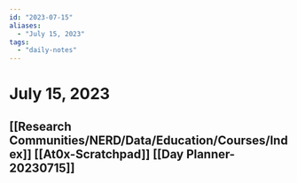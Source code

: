 ```yaml
---
id: "2023-07-15"
aliases:
  - "July 15, 2023"
tags:
  - "daily-notes"
---
```


# July 15, 2023
[[Research Communities/NERD/Data/Education/Courses/Index]]
[[At0x-Scratchpad]]
[[Day Planner-20230715]]
-
